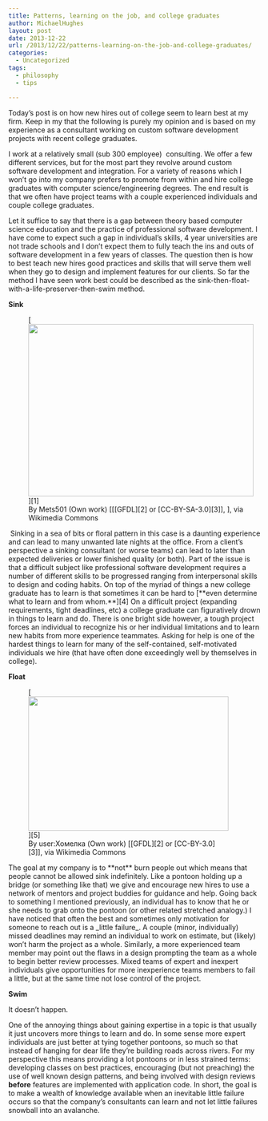 ```yaml
---
title: Patterns, learning on the job, and college graduates
author: MichaelHughes
layout: post
date: 2013-12-22
url: /2013/12/22/patterns-learning-on-the-job-and-college-graduates/
categories:
  - Uncategorized
tags:
  - philosophy
  - tips

---
```

Today&#8217;s post is on how new hires out of college seem to learn best at my firm. Keep in my that the following is purely my opinion and is based on my experience as a consultant working on custom software development projects with recent college graduates.<!--more-->

I work at a relatively small (sub 300 employee)  consulting. We offer a few different services, but for the most part they revolve around custom software development and integration. For a variety of reasons which I won&#8217;t go into my company prefers to promote from within and hire college graduates with computer science/engineering degrees. The end result is that we often have project teams with a couple experienced individuals and couple college graduates.

Let it suffice to say that there is a gap between theory based computer science education and the practice of professional software development. I have come to expect such a gap in individual&#8217;s skills, 4 year universities are not trade schools and I don&#8217;t expect them to fully teach the ins and outs of software development in a few years of classes. The question then is how to best teach new hires good practices and skills that will serve them well when they go to design and implement features for our clients. So far the method I have seen work best could be described as the sink-then-float-with-a-life-preserver-then-swim method.

**Sink**

<figure id="attachment_17" style="width: 450px" class="wp-caption aligncenter">[<img class="size-full wp-image-17  " title="No, the other kind of more dangerous sink." src="http://codinginthetrenches.com/wp-content/uploads/2013/12/Sink.png" alt="" width="450" height="344" />][1]<figcaption class="wp-caption-text">By Mets501 (Own work) [[[GFDL][2] or [CC-BY-SA-3.0][3]], ], via Wikimedia Commons</figcaption></figure> Sinking in a sea of bits or floral pattern in this case is a daunting experience and can lead to many unwanted late nights at the office. From a client&#8217;s perspective a sinking consultant (or worse teams) can lead to later than expected deliveries or lower finished quality (or both). Part of the issue is that a difficult subject like professional software development requires a number of different skills to be progressed ranging from interpersonal skills to design and coding habits. On top of the myriad of things a new college graduate has to learn is that sometimes it can be hard to [**even determine what to learn and from whom.**][4] On a difficult project (expanding requirements, tight deadlines, etc) a college graduate can figuratively drown in things to learn and do. There is one bright side however, a tough project forces an individual to recognize his or her individual limitations and to learn new habits from more experience teammates. Asking for help is one of the hardest things to learn for many of the self-contained, self-motivated individuals we hire (that have often done exceedingly well by themselves in college).

**Float**

<figure id="attachment_18" style="width: 400px" class="wp-caption aligncenter">[<img class="  wp-image-18 size-full" title="Like these, but smaller and virtual" src="http://codinginthetrenches.com/wp-content/uploads/2013/12/Pontoon_bridge_Sozh-e1417402620382.jpg" alt="" width="400" height="268" />][5]<figcaption class="wp-caption-text">By user:Хомелка (Own work) [[GFDL][2] or [CC-BY-3.0][3]], via Wikimedia Commons</figcaption></figure>The goal at my company is to **not** burn people out which means that people cannot be allowed sink indefinitely. Like a pontoon holding up a bridge (or something like that) we give and encourage new hires to use a network of mentors and project buddies for guidance and help. Going back to something I mentioned previously, an individual has to know that he or she needs to grab onto the pontoon (or other related stretched analogy.) I have noticed that often the best and sometimes only motivation for someone to reach out is a _little failure_. A couple (minor, individually) missed deadlines may remind an individual to work on estimate, but (likely) won&#8217;t harm the project as a whole. Similarly, a more experienced team member may point out the flaws in a design prompting the team as a whole to begin better review processes. Mixed teams of expert and inexpert individuals give opportunities for more inexperience teams members to fail a little, but at the same time not lose control of the project.

**Swim**

It doesn&#8217;t happen.

One of the annoying things about gaining expertise in a topic is that usually it just uncovers more things to learn and do. In some sense more expert individuals are just better at tying together pontoons, so much so that instead of hanging for dear life they&#8217;re building roads across rivers. For my perspective this means providing a lot pontoons or in less strained terms: developing classes on best practices, encouraging (but not preaching) the use of well known design patterns, and being involved with design reviews **before** features are implemented with application code. In short, the goal is to make a wealth of knowledge available when an inevitable little failure occurs so that the company&#8217;s consultants can learn and not let little failures snowball into an avalanche.

 [1]: http://codinginthetrenches.com/wp-content/uploads/2013/12/Sink.png
 [2]: http://www.gnu.org/copyleft/fdl.html
 [3]: http://creativecommons.org/licenses/by/3.0
 [4]: http://arstechnica.com/science/2012/05/revisiting-why-incompetents-think-theyre-awesome/
 [5]: http://codinginthetrenches.com/wp-content/uploads/2013/12/Pontoon_bridge_Sozh.jpg